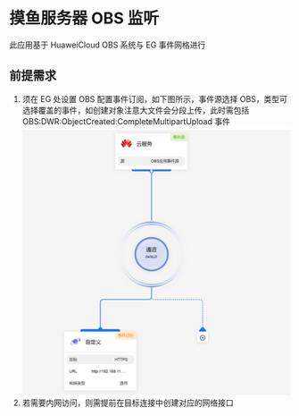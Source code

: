 # 摸鱼服务器 OBS 监听

此应用基于 HuaweiCloud OBS 系统与 EG 事件网格进行

## 前提需求

1. 须在 EG 处设置 OBS 配置事件订阅，如下图所示，事件源选择 OBS，类型可选择覆盖的事件，如创建对象注意大文件会分段上传，此时需包括
   OBS:DWR:ObjectCreated:CompleteMultipartUpload 事件
   ![EG 事件配置](./doc_images/hwcloud-eg-subscription.png)
2. 若需要内网访问，则需提前在目标连接中创建对应的网络接口
